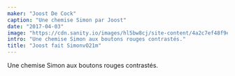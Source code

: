 ```yaml
---
maker: "Joost De Cock"
caption: "Une chemise Simon par Joost"
date: "2017-04-03"
image: "https://cdn.sanity.io/images/hl5bw8cj/site-content/4a2c7ef48f9e59652e63af8e80f57272dfbf0873-1944x1944.jpg"
intro: "Une chemise Simon aux boutons rouges contrastés."
title: "Joost fait SimonvO21m"
---
```



Une chemise Simon aux boutons rouges contrastés.


